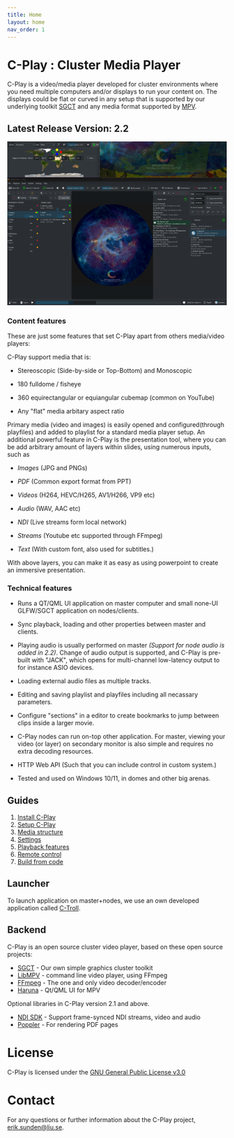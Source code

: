 ```yaml
---
title: Home
layout: home
nav_order: 1
---
```


# C-Play : Cluster Media Player

C-Play is a video/media player developed for cluster environments where you need multiple computers and/or displays to run your content on. The displays could be flat or curved in any setup that is supported by our underlying toolkit [SGCT](https://sgct.github.io/) and any media format supported by [MPV](https://mpv.io/).

## Latest Release Version: 2.2

![Render C-Play v2.2](assets/Cplay-v2-2.png)

### Content features
These are just some features that set C-Play apart from others media/video players:

C-Play support media that is:

- Stereoscopic (Side-by-side or Top-Bottom) and Monoscopic

- 180 fulldome / fisheye

- 360 equirectangular or equiangular cubemap (common on YouTube)

- Any "flat" media arbitary aspect ratio

Primary media (video and images) is easily opened and configured(through playfiles) and added to playlist for a standard media player setup.
An additional powerful feature in C-Play is the presentation tool, where you can be add arbitrary amount of layers within slides, using numerous inputs, such as

- *Images* (JPG and PNGs)

- *PDF* (Common export format from PPT)

- *Videos* (H264, HEVC/H265, AV1/H266, VP9 etc) 

- *Audio* (WAV, AAC etc)

- *NDI* (Live streams form local network)

- *Streams* (Youtube etc supported through FFmpeg)

- *Text* (With custom font, also used for subtitles.) 

 With above layers, you can  make it as easy as using powerpoint to create an immersive presentation.

### Technical features

- Runs a QT/QML UI application on master computer and small none-UI GLFW/SGCT application on nodes/clients.

- Sync playback, loading and other properties between master and clients.

- Playing audio is usually performed on master *(Support for node audio is added in 2.2)*. Change of audio output is supported, and C-Play is pre-built with "JACK", which opens for multi-channel low-latency output to for instance ASIO devices.

- Loading external audio files as multiple tracks.

- Editing and saving playlist and playfiles including all necassary parameters.

- Configure "sections" in a editor to create bookmarks to jump between clips inside a larger movie.

- C-Play nodes can run on-top other application. For master, viewing your video (or layer) on secondary monitor is also simple and requires no extra decoding resources.

- HTTP Web API (Such that you can include control in custom system.)

- Tested and used on Windows 10/11, in domes and other big arenas.

## Guides
1. [Install C-Play](install)
1. [Setup C-Play](setup)
1. [Media structure](media)
1. [Settings](settings)
1. [Playback features](playback)
1. [Remote control](remote_control)
1. [Build from code](build)

## Launcher
To launch application on master+nodes, we use an own developed application called [C-Troll](https://github.com/c-toolbox/C-Troll).

## Backend
C-Play is an open source cluster video player, based on these open source projects:

- [SGCT](https://sgct.github.io/) - Our own simple graphics cluster toolkit
- [LibMPV](https://github.com/mpv-player/mpv) - command line video player, using FFmpeg
- [FFmpeg](https://github.com/FFmpeg/FFmpeg) - The one and only video decoder/encoder
- [Haruna](https://github.com/g-fb/haruna) - Qt/QML UI for MPV

Optional libraries in C-Play version 2.1 and above.

- [NDI SDK](https://ndi.video/for-developers/ndi-sdk/) - Support frame-synced NDI streams, video and audio
- [Poppler](https://poppler.freedesktop.org/) - For rendering PDF pages

# License
C-Play is licensed under the [GNU General Public License v3.0](https://choosealicense.com/licenses/gpl-3.0/)

# Contact
For any questions or further information about the C-Play project, [erik.sunden@liu.se](mailto:erik.sunden@liu.se).
